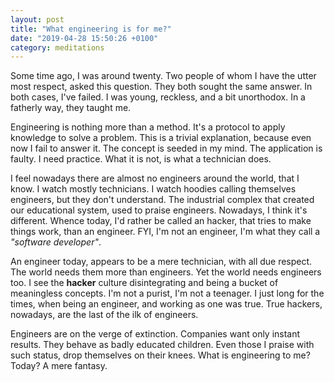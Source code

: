 ```yaml
---
layout: post
title: "What engineering is for me?"
date: "2019-04-28 15:50:26 +0100"
category: meditations
---
```



Some time ago, I was around twenty. Two people of whom I have the utter most respect, asked this
question. They both sought the same answer. In both cases, I've failed. I was young, reckless, and a
bit unorthodox. In a fatherly way, they taught me.

Engineering is nothing more than a method. It's a protocol to apply knowledge to solve a problem.
This is a trivial explanation, because even now I fail to answer it. The concept is seeded in my
mind. The application is faulty. I need practice. What it is not, is what a technician does.

I feel nowadays there are almost no engineers around the world, that I know. I watch mostly
technicians. I watch hoodies calling themselves engineers, but they don't understand. The industrial
complex that created our educational system, used to praise engineers. Nowadays, I think it's
different. Whence today, I'd rather be called an hacker, that tries to make things work, than an
engineer. FYI, I'm not an engineer, I'm what they call a *"software developer"*.

An engineer today, appears to be a mere technician, with all due respect. The world needs them more
than engineers. Yet the world needs engineers too. I see the **hacker** culture disintegrating and
being a bucket of meaningless concepts. I'm not a purist, I'm not a teenager. I just long for the
times, when being an engineer, and working as one was true. True hackers, nowadays, are the last of
the ilk of engineers.

Engineers are on the verge of extinction. Companies want only instant results. They behave as badly
educated children. Even those I praise with such status, drop themselves on their knees. What is
engineering to me? Today? A mere fantasy.

